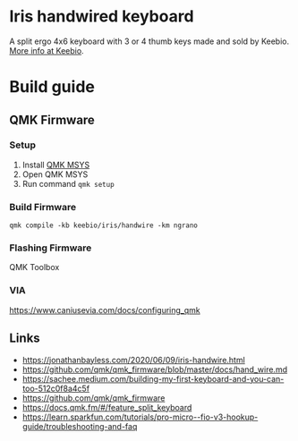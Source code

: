 Iris handwired keyboard
====

A split ergo 4x6 keyboard with 3 or 4 thumb keys made and sold by Keebio. [More info at Keebio](https://keeb.io).


# Build guide

## QMK Firmware

### Setup

1. Install [QMK MSYS](https://msys.qmk.fm/)
1. Open QMK MSYS
1. Run command ``qmk setup``

### Build Firmware 

``qmk compile -kb keebio/iris/handwire -km ngrano``

### Flashing Firmware 

QMK Toolbox

### VIA

https://www.caniusevia.com/docs/configuring_qmk

## Links

- https://jonathanbayless.com/2020/06/09/iris-handwire.html
- https://github.com/qmk/qmk_firmware/blob/master/docs/hand_wire.md
- https://sachee.medium.com/building-my-first-keyboard-and-you-can-too-512c0f8a4c5f
- https://github.com/qmk/qmk_firmware
- https://docs.qmk.fm/#/feature_split_keyboard
- https://learn.sparkfun.com/tutorials/pro-micro--fio-v3-hookup-guide/troubleshooting-and-faq